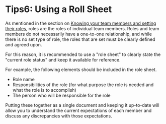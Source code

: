 # Tips6: Using a Roll Sheet

As mentioned in the section on [Knowing your team members and setting their roles](broken-reference), roles are the roles of individual team members. Roles and team members do not necessarily have a one-to-one relationship, and while there is no set type of role, the roles that are set must be clearly defined and agreed upon.

For this reason, it is recommended to use a "role sheet" to clearly state the "current role status" and keep it available for reference.

For example, the following elements should be included in the role sheet.

* Role name
* Responsibilities of the role (for what purpose the role is needed and what the role is to accomplish)
* The person who will be responsible for the role

Putting these together as a single document and keeping it up-to-date will allow you to understand the current expectations of each member and discuss any discrepancies with those expectations.
